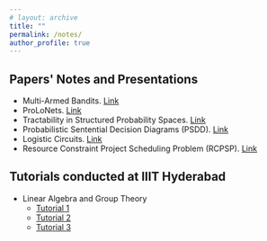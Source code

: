 ```yaml
---
# layout: archive
title: ""
permalink: /notes/
author_profile: true
---
```

## Papers' Notes and Presentations
* Multi-Armed Bandits. [Link](http://kushagra06.github.io/files/bandits-scribe.pdf)
* ProLoNets. [Link](http://kushagra06.github.io/files/ProLoNets.pdf)
* Tractability in Structured Probability Spaces. [Link](http://kushagra06.github.io/files/trac_struc_spaces.pdf)
* Probabilistic Sentential Decision Diagrams (PSDD). [Link](http://kushagra06.github.io/files/PSDD_presentation.pdf)
* Logistic Circuits. [Link](http://kushagra06.github.io/files/logistic_ckts.pdf)
* Resource Constraint Project Scheduling Problem (RCPSP). [Link](http://kushagra06.github.io/files/RCPSP_June6.pdf)

## Tutorials conducted at IIIT Hyderabad
* Linear Algebra and Group Theory
  * [Tutorial 1](http://kushagra06.github.io/files/la_tut1.pdf)
  * [Tutorial 2](http://kushagra06.github.io/files/la_tut2.pdf)
  * [Tutorial 3](http://kushagra06.github.io/files/la_tut3.pdf)
